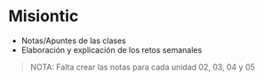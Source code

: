 # Misiontic
- Notas/Apuntes de las clases
- Elaboración y explicación de los retos semanales

>NOTA: Falta crear las notas para cada unidad 02, 03, 04 y 05
